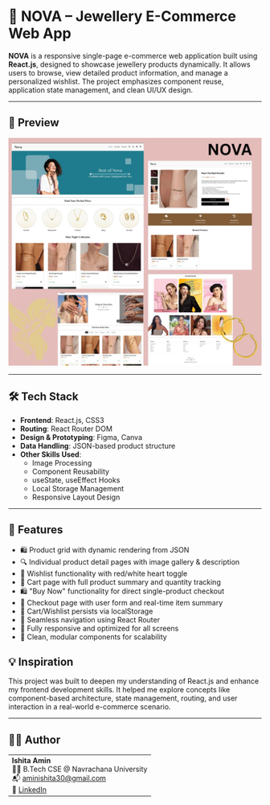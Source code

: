 # 💎 NOVA – Jewellery E-Commerce Web App

**NOVA** is a responsive single-page e-commerce web application built using **React.js**, designed to showcase jewellery products dynamically. It allows users to browse, view detailed product information, and manage a personalized wishlist. The project emphasizes component reuse, application state management, and clean UI/UX design.

---

## 📸 Preview

![project overview](1.jpg)

---

## 🛠️ Tech Stack

- **Frontend**: React.js, CSS3
- **Routing**: React Router DOM
- **Design & Prototyping**: Figma, Canva
- **Data Handling**: JSON-based product structure
- **Other Skills Used**:
  - Image Processing
  - Component Reusability
  - useState, useEffect Hooks
  - Local Storage Management
  - Responsive Layout Design

---

## 🚀 Features

- 🛍️ Product grid with dynamic rendering from JSON  
- 🔍 Individual product detail pages with image gallery & description  
- 💖 Wishlist functionality with red/white heart toggle  
- 🛒 Cart page with full product summary and quantity tracking  
- 🛍️ "Buy Now" functionality for direct single-product checkout  
- 💸 Checkout page with user form and real-time item summary  
- 🧹 Cart/Wishlist persists via localStorage  
- 🔁 Seamless navigation using React Router  
- 📱 Fully responsive and optimized for all screens  
- 🧩 Clean, modular components for scalability  


## 💡 Inspiration

This project was built to deepen my understanding of React.js and enhance my frontend development skills. It helped me explore concepts like component-based architecture, state management, routing, and user interaction in a real-world e-commerce scenario.

---
## 🙋‍♀️ Author

<table>
  <tr>
    <td>
      <strong>Ishita Amin</strong><br/>
      👩‍💻 B.Tech CSE @ Navrachana University<br/>
      📬 <a href="mailto:aminishita30@gmail.com">aminishita30@gmail.com</a><br/>
      🔗 <a href="https://www.linkedin.com/in/ishita-amin-841726253" target="_blank">LinkedIn</a><br/>
    </td>
  </tr>
</table>



